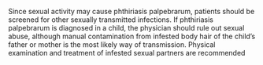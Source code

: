 Since sexual activity may cause phthiriasis palpebrarum, patients should be screened for other sexually transmitted infections. If phthiriasis palpebrarum is diagnosed in a child, the physician should rule out sexual abuse, although manual contamination from infested body hair of the child’s father or mother is the most likely way of transmission. Physical examination and treatment of infested sexual partners are recommended